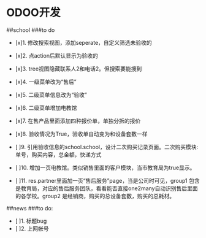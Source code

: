 # ODOO开发

##school
###to do
- [x]1. 修改搜索视图，添加seperate，自定义筛选未验收的
- [x]2. 点action后默认显示为验收的
- [x]3. tree视图隐藏联系人2和电话2。但搜索要能搜到
- [x]4. 一级菜单改为“售后”
- [x]5. 二级菜单信息改为“验收”
- [x]6. 二级菜单增加电教馆
- [x]7.  在售产品里面添加四种报价单，单独分拆的报价
- [x]8. 验收情况为True，验收单自动变为和设备套数一样

- [ ]9. 引用验收信息的school.school，设计二次购买记录页面。二次购买模块: 单号，购买内容，总金额，快递方式
- [ ]10.  增加一页电教馆。类似销售里面的客户模块，当市教育局为true显示。
- [ ]11.  res.partner里面加一页“售后服务”page，当是公司时可见，group1 包含是教育局，对应的售后服务团队，看看能否直接one2many自动识别售后里面的各学校。group2 是经销商，购买的总设备套数，购买的总耗材。

##news
###to do:
- [ ]1. 标题bug
- [ ]2. 上网帐号
